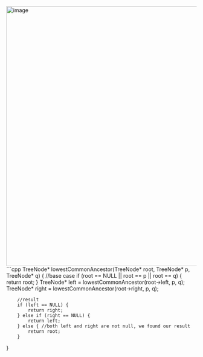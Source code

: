 <img width="1193" height="687" alt="image" src="https://github.com/user-attachments/assets/691808d9-680e-4b70-9e4f-8b61a512bd9f" />
```cpp
TreeNode* lowestCommonAncestor(TreeNode* root, TreeNode* p, TreeNode* q) {
        //base case
        if (root == NULL || root == p || root == q) {
            return root;
        }
        TreeNode* left = lowestCommonAncestor(root->left, p, q);
        TreeNode* right = lowestCommonAncestor(root->right, p, q);

        //result
        if (left == NULL) {
            return right;
        } else if (right == NULL) {
            return left;
        } else { //both left and right are not null, we found our result
            return root;
        }
}
```
